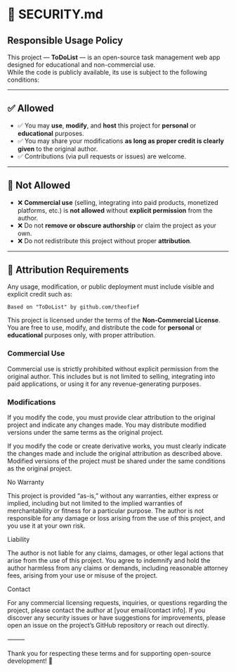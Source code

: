 # 🔐 SECURITY.md

## Responsible Usage Policy

This project — **ToDoList** — is an open-source task management web app designed for educational and non-commercial use.  
While the code is publicly available, its use is subject to the following conditions:

---

## ✅ Allowed

- ✅ You may **use**, **modify**, and **host** this project for **personal** or **educational** purposes.
- ✅ You may share your modifications **as long as proper credit is clearly given** to the original author.
- ✅ Contributions (via pull requests or issues) are welcome.

---

## 🚫 Not Allowed

- ❌ **Commercial use** (selling, integrating into paid products, monetized platforms, etc.) is **not allowed** without **explicit permission** from the author.
- ❌ Do not **remove or obscure authorship** or claim the project as your own.
- ❌ Do not redistribute this project without proper **attribution**.

---

## 📌 Attribution Requirements

Any usage, modification, or public deployment must include visible and explicit credit such as:

```text
Based on "ToDoList" by github.com/theofief
```

This project is licensed under the terms of the **Non-Commercial License**.  
You are free to use, modify, and distribute the code for **personal** or **educational** purposes only, with proper attribution.

### Commercial Use
Commercial use is strictly prohibited without explicit permission from the original author. This includes but is not limited to selling, integrating into paid applications, or using it for any revenue-generating purposes.

### Modifications
If you modify the code, you must provide clear attribution to the original project and indicate any changes made. You may distribute modified versions under the same terms as the original project.


If you modify the code or create derivative works, you must clearly indicate the changes made and include the original attribution as described above. Modified versions of the project must be shared under the same conditions as the original project.

No Warranty

This project is provided “as-is,” without any warranties, either express or implied, including but not limited to the implied warranties of merchantability or fitness for a particular purpose. The author is not responsible for any damage or loss arising from the use of this project, and you use it at your own risk.

Liability

The author is not liable for any claims, damages, or other legal actions that arise from the use of this project. You agree to indemnify and hold the author harmless from any claims or demands, including reasonable attorney fees, arising from your use or misuse of the project.

Contact

For any commercial licensing requests, inquiries, or questions regarding the project, please contact the author at [your email/contact info]. If you discover any security issues or have suggestions for improvements, please open an issue on the project’s GitHub repository or reach out directly.

⸻

Thank you for respecting these terms and for supporting open-source development! 🚀
